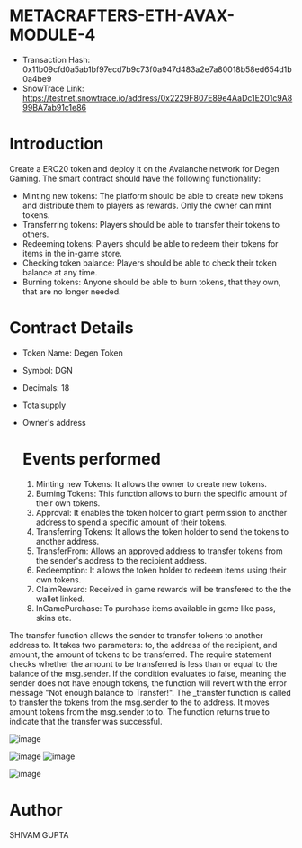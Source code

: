 # METACRAFTERS-ETH-AVAX-MODULE-4

- Transaction Hash: 0x11b09cfd0a5ab1bf97ecd7b9c73f0a947d483a2e7a80018b58ed654d1b0a4be9
- SnowTrace Link: https://testnet.snowtrace.io/address/0x2229F807E89e4AaDc1E201c9A899BA7ab91c1e86

# Introduction
Create a ERC20 token and deploy it on the Avalanche network for Degen Gaming. The smart contract should have the following functionality:

- Minting new tokens: The platform should be able to create new tokens and distribute them to players as rewards. Only the owner can mint tokens.
- Transferring tokens: Players should be able to transfer their tokens to others.
- Redeeming tokens: Players should be able to redeem their tokens for items in the in-game store.
- Checking token balance: Players should be able to check their token balance at any time.
- Burning tokens: Anyone should be able to burn tokens, that they own, that are no longer needed.

# Contract Details
- Token Name: Degen Token
- Symbol: DGN
- Decimals: 18
- Totalsupply
- Owner's address

  # Events performed
  1. Minting new Tokens: It allows the owner to create new tokens.
  2. Burning Tokens: This function allows to burn the specific amount of their own tokens.
  3. Approval: It enables the token holder to grant permission to another address to spend a specific amount of their tokens.
  4. Transferring Tokens: It allows the token holder to send the tokens to another address.
  5. TransferFrom: Allows an approved address to transfer tokens from the sender's address to the recipient address.
  6. Redeemption: It allows the token holder to redeem items using their own tokens.
  7. ClaimReward: Received in game rewards will be transfered to the the wallet linked.
  8. InGamePurchase: To purchase items available in game like pass, skins etc.

The transfer function allows the sender to transfer tokens to another address to. It takes two parameters: to, the address of the recipient, and amount, the amount of tokens to be transferred. The require statement checks whether the amount to be transferred is less than or equal to the balance of the msg.sender. If the condition evaluates to false, meaning the sender does not have enough tokens, the function will revert with the error message "Not enough balance to Transfer!". The _transfer function is called to transfer the tokens from the msg.sender to the to address. It moves amount tokens from the msg.sender to to. The function returns true to indicate that the transfer was successful.


![image](https://github.com/ShivamGMeta/Metacrafters_Module_4/assets/149230344/9d05331b-6020-48ff-9e8e-7af5ec86c6d1)

![image](https://github.com/ShivamGMeta/Metacrafters_Module_4/assets/149230344/97e8abb1-fe41-43b3-89cf-f915726f631f) ![image](https://github.com/ShivamGMeta/Metacrafters_Module_4/assets/149230344/d84e9003-f37b-4d2f-9cd5-6bb8a489086e)



![image](https://github.com/ShivamGMeta/Metacrafters_Module_4/assets/149230344/1f02018c-d3af-4508-af45-da706c88054f)



# Author
SHIVAM GUPTA

